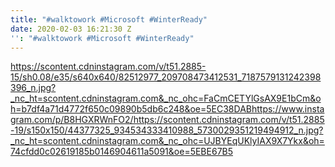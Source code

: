 ```yaml
---
title: "#walktowork #Microsoft #WinterReady"
date: 2020-02-03 16:21:30 Z
'': "#walktowork #Microsoft #WinterReady"
---
```


https://scontent.cdninstagram.com/v/t51.2885-15/sh0.08/e35/s640x640/82512977_209708473412531_7187579131242398396_n.jpg?_nc_ht=scontent.cdninstagram.com&_nc_ohc=FaCmCETYlGsAX9E1bCm&oh=b7df4a71d4772f650c09890b5db6c248&oe=5EC38DABhttps://www.instagram.com/p/B8HGXRWnFO2/https://scontent.cdninstagram.com/v/t51.2885-19/s150x150/44377325_934534333410988_5730029351219494912_n.jpg?_nc_ht=scontent.cdninstagram.com&_nc_ohc=UJBYEqUKlyIAX9X7Ykx&oh=74cfdd0c02619185b0146904611a5091&oe=5EBE67B5